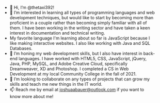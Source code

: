 - 👋 Hi, I’m @thetaxi392!
- 👀 I’m interested in learning all types of programming languages and web development techniques, but would like to start by becoming more than proficient in a couple rather than becoming simply familiar with all of them. I have been working in the writing sector and have taken a keen interest in documentation and technical writing.  
- My favorite language I'm learning about so far is JavaScript because I like making interactive websites. I also like working with Java and SQL Databases.
- 🌱 I’m honing my web development skills, but I also have interest in back-end languages. I have worked with HTML5, CSS, JavaScript, jQuery, Java, PHP, MySQL, and Adobe Creative Cloud, specifically Dreamweaver, XD and Photoshop. I completed a CS in Web Development at my local Community College in the fall of 2021.
- 💞️ I’m looking to collaborate on any types of projects that can grow my skills and teach me new things in the IT world.
- 📫 Reach me by email at joshuaabauer@outlook.com if you want to know more about me!

<!---
thetaxi392/thetaxi392 is a ✨ special ✨ repository because its `README.md` (this file) appears on your GitHub profile.
You can click the Preview link to take a look at your changes.
--->
